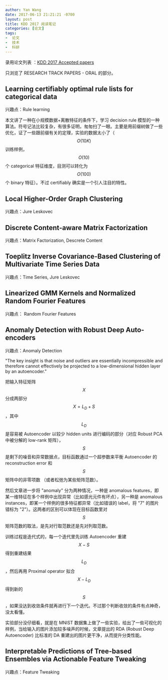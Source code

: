 ```yaml
---
author: Yan Wang
date: 2017-06-13 21:21:21 -0700
layout: post
title: KDD 2017 阅读笔记
categories: [论文]
tags:
-  论文
-  技术
-  科研
---
```


录用论文列表 ：[KDD 2017 Accepted papers](http://www.kdd.org/kdd2017/accepted-papers)

只浏览了 RESEARCH TRACK PAPERS - ORAL 的部分。

## Learning certifiably optimal rule lists for categorical data

兴趣点：Rule learning

本文讲了一种在小规模数据+离散特征的条件下，学习 decision rule 模型的一种算法。符号记法比较复杂，有很多证明，匆匆扫了一眼。主要是用前缀树做了一些优化，证了一些跟前缀有关的定理，实验的数据太小了（$$O(10K)$$ 训练样例，$$O(10)$$ 个 categorical 特征维度，目测可以转化为 $$O(100)$$ 个 binary 特征）。不过 certifiably 确实是一个引人注目的特性。


## Local Higher-Order Graph Clustering

兴趣点：Jure Leskovec


## Discrete Content-aware Matrix Factorization

兴趣点：Matrix Factorization, Descrete Content


## Toeplitz Inverse Covariance-Based Clustering of Multivariate Time Series Data

兴趣点：Time Series, Jure Leskovec


## Linearized GMM Kernels and Normalized Random Fourier Features

兴趣点： Random Fourier Features


## Anomaly Detection with Robust Deep Auto-encoders

兴趣点：Anomaly Detection

"The key insight is that noise and outliers are essentially incompressible and therefore cannot effectively
be projected to a low-dimensional hidden layer by an autoencoder."

把输入特征矩阵 $$X$$ 分成两部分 $$X = L_D + S$$，其中 $$L_D$$ 是容易被 Autoencoder 以较少 hidden units 进行编码的部分（对应 Robust PCA 中被分解的 low-rank 矩阵），$$S$$ 是剩下的噪音和异常数据点，目标函数通过一个超参数来平衡 Autoencoder 的 reconstruction error 和 $$S$$ 矩阵中的非零项数 （或者松弛为某些矩阵范数）。

然后文章进一步将 "anomaly" 分为两种情况，一种是 anomalous features，即某一维特征在多个样例中出现异常（比如感光元件有坏点），另一种是 anomalous instances，即某一个样例的很多特征都异常（比如错误的 label，将 "7" 的图片错标为 "2"）。这两者的区别可以体现在目标函数里对 $$S$$ 矩阵范数的取法，是先对行取范数还是先对列取范数。

训练过程是迭代式的，每一个迭代里先训练 Autoencoder 重建 $$X - S$$ 得到重建结果 $$L_D$$，然后再用 Proximal operator 拟合 $$X - L_D$$ 得到新的 $$S$$，如果没达到收敛条件就再进行下一个迭代。不过那个判断收敛的条件有点神奇，没太看懂。

实验部分没仔细看，就是在 MNIST 数据集上做了一些实验，给出了一些可视化的样例，当给输入的图片添加较多噪声的时候，文章提出的 RDA (Robust Deep Autoencoder) 比标准的 DA 重建出的图片更干净，从而提升分类性能。

## Interpretable Predictions of Tree-based Ensembles via Actionable Feature Tweaking

兴趣点：Feature Tweaking




